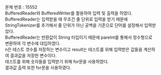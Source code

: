 문제 번호 : 15552\
BufferedReader와 BufferedWriter를 활용하여 입력 및 출력을 하였다.\
BufferedReader는 입력받을 때 무조건 줄 단위로 입력을 받기 때문에\
StringTokenizer를 추가해서 줄 단위가 아닌 공백을 기준으로 단어를 설정해서 입력받았다.\
BufferedReader는 반환값이 String 타입이기 때문에 pareInt를 통해서 정수형으로 변환하여 각 변수에 대입하였다.\
n은 테스트 갯수를 저장하는 변수이고 result는 테스트를 위해 입력받은 값들을 계산하여 결과값을 저장한 변수이다.\
테스트를 위해 숫자들을 입력받기 위해 for문을 사용하였다.\
결과값 출력 또한 for문을 사용하였다.
